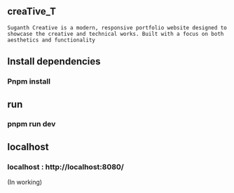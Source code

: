 ## creaTive_T 
    Suganth Creative is a modern, responsive portfolio website designed to showcase the creative and technical works. Built with a focus on both aesthetics and functionality

## Install dependencies

### Pnpm install

## run

### pnpm run dev

## localhost
### localhost : http://localhost:8080/

(In working)

